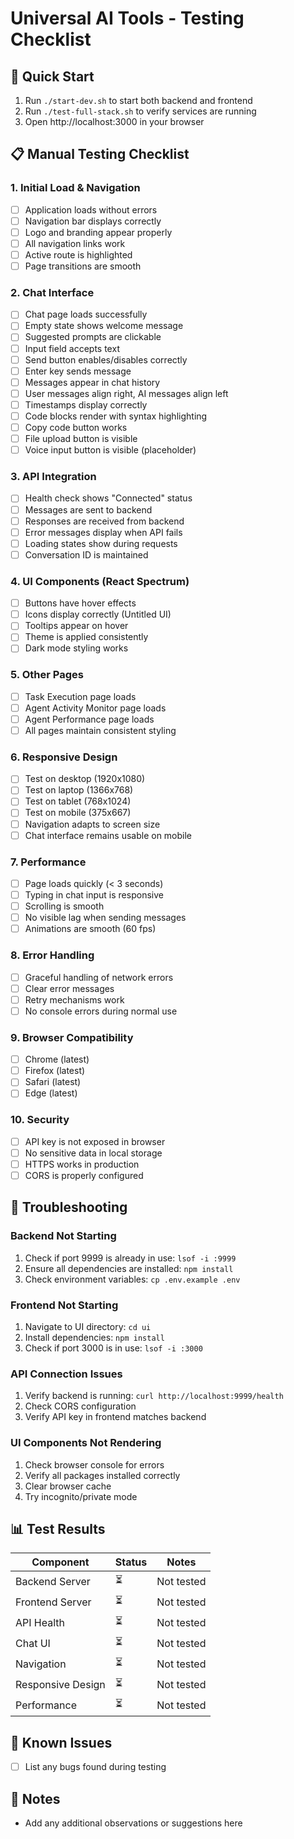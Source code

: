 # Universal AI Tools - Testing Checklist

## 🚀 Quick Start
1. Run `./start-dev.sh` to start both backend and frontend
2. Run `./test-full-stack.sh` to verify services are running
3. Open http://localhost:3000 in your browser

## 📋 Manual Testing Checklist

### 1. Initial Load & Navigation
- [ ] Application loads without errors
- [ ] Navigation bar displays correctly
- [ ] Logo and branding appear properly
- [ ] All navigation links work
- [ ] Active route is highlighted
- [ ] Page transitions are smooth

### 2. Chat Interface
- [ ] Chat page loads successfully
- [ ] Empty state shows welcome message
- [ ] Suggested prompts are clickable
- [ ] Input field accepts text
- [ ] Send button enables/disables correctly
- [ ] Enter key sends message
- [ ] Messages appear in chat history
- [ ] User messages align right, AI messages align left
- [ ] Timestamps display correctly
- [ ] Code blocks render with syntax highlighting
- [ ] Copy code button works
- [ ] File upload button is visible
- [ ] Voice input button is visible (placeholder)

### 3. API Integration
- [ ] Health check shows "Connected" status
- [ ] Messages are sent to backend
- [ ] Responses are received from backend
- [ ] Error messages display when API fails
- [ ] Loading states show during requests
- [ ] Conversation ID is maintained

### 4. UI Components (React Spectrum)
- [ ] Buttons have hover effects
- [ ] Icons display correctly (Untitled UI)
- [ ] Tooltips appear on hover
- [ ] Theme is applied consistently
- [ ] Dark mode styling works

### 5. Other Pages
- [ ] Task Execution page loads
- [ ] Agent Activity Monitor page loads
- [ ] Agent Performance page loads
- [ ] All pages maintain consistent styling

### 6. Responsive Design
- [ ] Test on desktop (1920x1080)
- [ ] Test on laptop (1366x768)
- [ ] Test on tablet (768x1024)
- [ ] Test on mobile (375x667)
- [ ] Navigation adapts to screen size
- [ ] Chat interface remains usable on mobile

### 7. Performance
- [ ] Page loads quickly (< 3 seconds)
- [ ] Typing in chat input is responsive
- [ ] Scrolling is smooth
- [ ] No visible lag when sending messages
- [ ] Animations are smooth (60 fps)

### 8. Error Handling
- [ ] Graceful handling of network errors
- [ ] Clear error messages
- [ ] Retry mechanisms work
- [ ] No console errors during normal use

### 9. Browser Compatibility
- [ ] Chrome (latest)
- [ ] Firefox (latest)
- [ ] Safari (latest)
- [ ] Edge (latest)

### 10. Security
- [ ] API key is not exposed in browser
- [ ] No sensitive data in local storage
- [ ] HTTPS works in production
- [ ] CORS is properly configured

## 🔧 Troubleshooting

### Backend Not Starting
1. Check if port 9999 is already in use: `lsof -i :9999`
2. Ensure all dependencies are installed: `npm install`
3. Check environment variables: `cp .env.example .env`

### Frontend Not Starting
1. Navigate to UI directory: `cd ui`
2. Install dependencies: `npm install`
3. Check if port 3000 is in use: `lsof -i :3000`

### API Connection Issues
1. Verify backend is running: `curl http://localhost:9999/health`
2. Check CORS configuration
3. Verify API key in frontend matches backend

### UI Components Not Rendering
1. Check browser console for errors
2. Verify all packages installed correctly
3. Clear browser cache
4. Try incognito/private mode

## 📊 Test Results

| Component | Status | Notes |
|-----------|--------|-------|
| Backend Server | ⏳ | Not tested |
| Frontend Server | ⏳ | Not tested |
| API Health | ⏳ | Not tested |
| Chat UI | ⏳ | Not tested |
| Navigation | ⏳ | Not tested |
| Responsive Design | ⏳ | Not tested |
| Performance | ⏳ | Not tested |

## 🐛 Known Issues
- [ ] List any bugs found during testing

## 📝 Notes
- Add any additional observations or suggestions here